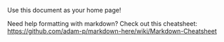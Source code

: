 Use this document as your home page!

Need help formatting with markdown? Check out this cheatsheet: https://github.com/adam-p/markdown-here/wiki/Markdown-Cheatsheet
